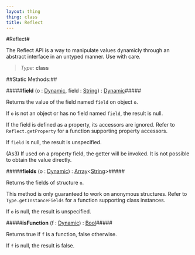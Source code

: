 ```yaml
---
layout: thing
thing: class
title: Reflect
---
```

#Reflect#

The Reflect API is a way to manipulate values dynamicly through an
abstract interface in an untyped manner. Use with care.



> *Type:* **class**


##Static Methods:##


#####**field** (o : <a href="Dynamic.html" class="type">Dynamic</a>, field : <a href="String.html" class="type">String</a>) : <a href="Dynamic.html" class="type">Dynamic</a>#####

Returns the value of the field named `field` on object `o`.

If `o` is not an object or has no field named `field`, the result is
null.

If the field is defined as a property, its accessors are ignored. Refer
to `Reflect.getProperty` for a function supporting property accessors.

If `field` is null, the result is unspecified.

(As3) If used on a property field, the getter will be invoked. It is
not possible to obtain the value directly.











#####**fields** (o : <a href="Dynamic.html" class="type">Dynamic</a>) : <a href="Array.html" class="type">Array</a>&lt;<a href="String.html" class="type">String</a>&gt;#####

Returns the fields of structure `o`.

This method is only guaranteed to work on anonymous structures. Refer to
`Type.getInstanceFields` for a function supporting class instances.

If `o` is null, the result is unspecified.











#####**isFunction** (f : <a href="Dynamic.html" class="type">Dynamic</a>) : <a href="Bool.html" class="type">Bool</a>#####

Returns true if `f` is a function, false otherwise.

If `f` is null, the result is false.













